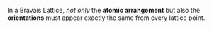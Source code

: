 In a Bravais Lattice, *not only* the **atomic arrangement** but also the **orientations** must appear exactly the same from every lattice point.